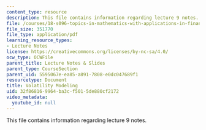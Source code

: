 ```yaml
---
content_type: resource
description: This file contains information regarding lecture 9 notes.
file: /courses/18-s096-topics-in-mathematics-with-applications-in-finance-fall-2013/32f868169964ba3cf5015de880cf2172_MIT18_S096F13_lecnote9.pdf
file_size: 351770
file_type: application/pdf
learning_resource_types:
- Lecture Notes
license: https://creativecommons.org/licenses/by-nc-sa/4.0/
ocw_type: OCWFile
parent_title: Lecture Notes & Slides
parent_type: CourseSection
parent_uid: 5595067e-ea85-a891-7808-e0dc047689f1
resourcetype: Document
title: Volatility Modeling
uid: 32f86816-9964-ba3c-f501-5de880cf2172
video_metadata:
  youtube_id: null
---
```

This file contains information regarding lecture 9 notes.